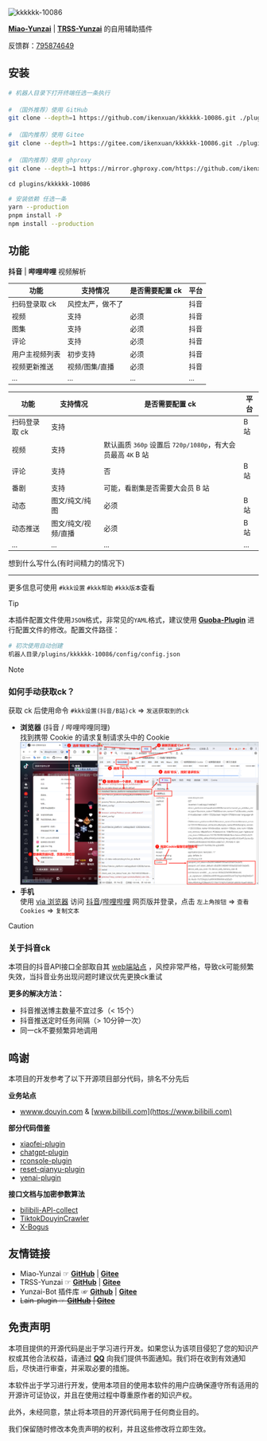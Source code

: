 ![kkkkkk-10086](https://socialify.git.ci/ikenxuan/kkkkkk-10086/image?font=Inter&forks=1&issues=1&language=1&name=1&owner=1&pattern=Plus&pulls=1&stargazers=1&theme=Auto)

[**Miao-Yunzai**](https://github.com/yoimiya-kokomi/Miao-Yunzai) | [**TRSS-Yunzai**](https://github.com/TimeRainStarSky/Yunzai) 的自用辅助插件

反馈群：[795874649](http://qm.qq.com/cgi-bin/qm/qr?_wv=1027&k=S8y6baEcSkO6TEO5kEdfgmJhz79Oxdw5&authKey=ficWQytHGz3KIv5i0HpGbEeMBpABBXfjEMYRzo3ZwMV%2B0Y5mq8cC0Yxbczfa904H&noverify=0&group_code=795874649)

## 安装

```sh
# 机器人目录下打开终端任选一条执行

# （国外推荐）使用 GitHub
git clone --depth=1 https://github.com/ikenxuan/kkkkkk-10086.git ./plugins/kkkkkk-10086/

# （国内推荐）使用 Gitee
git clone --depth=1 https://gitee.com/ikenxuan/kkkkkk-10086.git ./plugins/kkkkkk-10086/

# （国内推荐）使用 ghproxy
git clone --depth=1 https://mirror.ghproxy.com/https://github.com/ikenxuan/kkkkkk-10086.git ./plugins/kkkkkk-10086/
```

```
cd plugins/kkkkkk-10086
```

```sh
# 安装依赖 任选一条
yarn --production
pnpm install -P
npm install --production
```

## 功能

**抖音** | **哔哩哔哩** 视频解析

| 功能           | 支持情况         | 是否需要配置 ck | 平台 |
| -------------- | ---------------- | --------------- | ---- |
| 扫码登录取 ck  | 风控太严，做不了 |                 | 抖音 |
| 视频           | 支持             | 必须            | 抖音 |
| 图集           | 支持             | 必须            | 抖音 |
| 评论           | 支持             | 必须            | 抖音 |
| 用户主视频列表 | 初步支持         | 必须            | 抖音 |
| 视频更新推送   | 视频/图集/直播   | 必须            | 抖音 |
| ...            | ...              | ...             | ...  |

| 功能          | 支持情况            | 是否需要配置 ck                                             | 平台 |
| ------------- | ------------------- | ----------------------------------------------------------- | ---- |
| 扫码登录取 ck | 支持                |                                                             | B 站 |
| 视频          | 支持                | 默认画质 `360p` 设置后 `720p/1080p`，有大会员最高 `4K` B 站 |
| 评论          | 支持                | 否                                                          | B 站 |
| 番剧          | 支持                | 可能，看剧集是否需要大会员 B 站                             |
| 动态          | 图文/纯文/纯图      | 必须                                                        | B 站 |
| 动态推送      | 图文/纯文/视频/直播 | 必须                                                        | B 站 |
| ...           | ...                 | ...                                                         | ...  |

想到什么写什么(有时间精力的情况下)

---

更多信息可使用 `#kkk设置` `#kkk帮助` `#kkk版本`查看

> [!TIP]  
> 本插件配置文件使用`JSON`格式，非常见的`YAML`格式，建议使用 [**Guoba-Plugin**](https://github.com/guoba-yunzai/guoba-plugin) 进行配置文件的修改。配置文件路径：
>
> ```sh
> # 初次使用自动创建
> 机器人目录/plugins/kkkkkk-10086/config/config.json
> ```

> [!NOTE]
>
> ### **如何手动获取ck？**
>
> 获取 ck 后使用命令 `#kkk设置(抖音/B站)ck` => `发送获取到的ck`
>
> - **浏览器** (抖音 / 哔哩哔哩同理)  
>   找到携带 Cookie 的请求复制请求头中的 Cookie  
>   ![img](./resources/pic/pic1.png)
> - **手机**  
>   使用 [via 浏览器](https://res.viayoo.com/v1/via-release-cn.apk) 访问 [抖音](https://www.douyin.com/)/[哔哩哔哩](https://www.bilibili.com/) 网页版并登录，点击 `左上角按钮` => `查看 Cookies` => `复制文本`

> [!CAUTION]
> ### 关于抖音ck
> 本项目的抖音API接口全部取自其 [web端站点](https://www.douyin.com) ，风控非常严格，导致ck可能频繁失效，当抖音业务出现问题时建议优先更换ck重试
> 
> **更多的解决方法：**
> - 抖音推送博主数量不宜过多（< 15个）
> - 抖音推送定时任务间隔（> 10分钟一次）
> - 同一ck不要频繁异地调用

## 鸣谢

本项目的开发参考了以下开源项目部分代码，排名不分先后

**业务站点**
- [wwww.douyin.com](https://www.douyin.com) & [www.bilibili.com](https://www.bilibili.com)

**部分代码借鉴**
- [xiaofei-plugin](https://gitee.com/xfdown/xiaofei-plugin)
- [chatgpt-plugin](https://github.com/ikechan8370/chatgpt-plugin)
- [rconsole-plugin](https://gitee.com/kyrzy0416/rconsole-plugin)
- [reset-qianyu-plugin](https://gitee.com/think-first-sxs/reset-qianyu-plugin)
- [yenai-plugin](https://github.com/yeyang52/yenai-plugin)

**接口文档与加密参数算法**
- [bilibili-API-collect](https://github.com/SocialSisterYi/bilibili-API-collect)
- [TiktokDouyinCrawler](https://github.com/NearHuiwen/TiktokDouyinCrawler)
- [X-Bogus](https://github.com/B1gM8c/X-Bogus)


## 友情链接

- Miao-Yunzai ☞ [**GitHub**](https://github.com/yoimiya-kokomi/Miao-Yunzai) | [**Gitee**](https://gitee.com/yoimiya-kokomi/Miao-Yunzai)
- TRSS-Yunzai ☞ [**GitHub**](https://github.com/TimeRainStarSky/Yunzai) | [**Gitee**](https://gitee.com/TimeRainStarSky/Yunzai)
- Yunzai-Bot 插件库 ☞ [**Github**](https://github.com/yhArcadia/Yunzai-Bot-plugins-index) | [**Gitee**](https://gitee.com/yhArcadia/Yunzai-Bot-plugins-index)
- ~~Lain-plugin ☞ [**GitHub**](https://github.com/Loli-Lain/Lain-plugin) | [**Gitee**](https://gitee.com/Zyy955/Lain-plugin)~~

## 免责声明

本项目提供的开源代码是出于学习进行开发。如果您认为该项目侵犯了您的知识产权或其他合法权益，请通过 **[QQ](https://qm.qq.com/q/k6Up32hdWE)** 向我们提供书面通知。我们将在收到有效通知后，尽快进行审查，并采取必要的措施。

本软件出于学习进行开发，使用本项目的使用本软件的用户应确保遵守所有适用的开源许可证协议，并且在使用过程中尊重原作者的知识产权。

此外，未经同意，禁止将本项目的开源代码用于任何商业目的。

我们保留随时修改本免责声明的权利，并且这些修改将立即生效。

